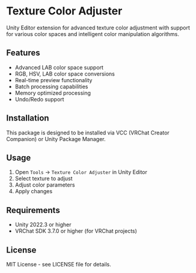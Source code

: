 # Texture Color Adjuster

Unity Editor extension for advanced texture color adjustment with support for various color spaces and intelligent color manipulation algorithms.

## Features

- Advanced LAB color space support
- RGB, HSV, LAB color space conversions
- Real-time preview functionality
- Batch processing capabilities
- Memory optimized processing
- Undo/Redo support

## Installation

This package is designed to be installed via VCC (VRChat Creator Companion) or Unity Package Manager.

## Usage

1. Open `Tools` → `Texture Color Adjuster` in Unity Editor
2. Select texture to adjust
3. Adjust color parameters
4. Apply changes

## Requirements

- Unity 2022.3 or higher
- VRChat SDK 3.7.0 or higher (for VRChat projects)

## License

MIT License - see LICENSE file for details.
